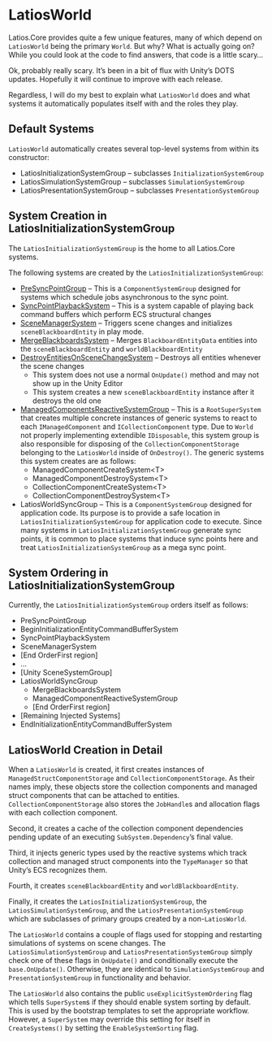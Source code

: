 # LatiosWorld

Latios.Core provides quite a few unique features, many of which depend on
`LatiosWorld` being the primary `World`. But why? What is actually going on?
While you could look at the code to find answers, that code is a little scary…

Ok, probably really scary. It’s been in a bit of flux with Unity’s DOTS updates.
Hopefully it will continue to improve with each release.

Regardless, I will do my best to explain what `LatiosWorld` does and what
systems it automatically populates itself with and the roles they play.

## Default Systems

`LatiosWorld` automatically creates several top-level systems from within its
constructor:

-   LatiosInitializationSystemGroup – subclasses `InitializationSystemGroup`
-   LatiosSimulationSystemGroup – subclasses `SimulationSystemGroup`
-   LatiosPresentationSystemGroup – subclasses `PresentationSystemGroup`

## System Creation in LatiosInitializationSystemGroup

The `LatiosInitializationSystemGroup` is the home to all Latios.Core systems.

The following systems are created by the `LatiosInitializationSystemGroup`:

-   [PreSyncPointGroup](Custom%20Command%20Buffers%20and%20SyncPointPlaybackSystem.md)
    – This is a `ComponentSystemGroup` designed for systems which schedule jobs
    asynchronous to the sync point.
-   [SyncPointPlaybackSystem](Custom%20Command%20Buffers%20and%20SyncPointPlaybackSystem.md)
    – This is a system capable of playing back command buffers which perform ECS
    structural changes
-   [SceneManagerSystem](Scene%20Management.md) – Triggers scene changes and
    initializes `sceneBlackboardEntity` in play mode.
-   [MergeBlackboardsSystem](Blackboard%20Entities.md) – Merges
    `BlackboardEntityData` entities into the `sceneBlackboardEntity` and
    `worldBlackboardEntity`
-   [DestroyEntitiesOnSceneChangeSystem](Scene%20Management.md) – Destroys all
    entities whenever the scene changes
    -   This system does not use a normal `OnUpdate()` method and may not show
        up in the Unity Editor
    -   This system creates a new `sceneBlackboardEntity` instance after it
        destroys the old one
-   [ManagedComponentsReactiveSystemGroup](Collection%20and%20Managed%20Struct%20Components.md)
    – This is a `RootSuperSystem` that creates multiple concrete instances of
    generic systems to react to each `IManagedComponent` and
    `ICollectionComponent` type. Due to `World` not properly implementing
    extendible `IDisposable`, this system group is also responsible for
    disposing of the `CollectionComponentStorage` belonging to the `LatiosWorld`
    inside of `OnDestroy()`. The generic systems this system creates are as
    follows:
    -   ManagedComponentCreateSystem\<T\>
    -   ManagedComponentDestroySystem\<T\>
    -   CollectionComponentCreateSystem\<T\>
    -   CollectionComponentDestroySystem\<T\>
-   LatiosWorldSyncGroup – This is a `ComponentSystemGroup` designed for
    application code. Its purpose is to provide a safe location in
    `LatiosInitializationSystemGroup` for application code to execute. Since
    many systems in `LatiosInitializationSystemGroup` generate sync points, it
    is common to place systems that induce sync points here and treat
    `LatiosInitializationSystemGroup` as a mega sync point.

## System Ordering in LatiosInitializationSystemGroup

Currently, the `LatiosInitializationSystemGroup` orders itself as follows:

-   PreSyncPointGroup
-   BeginInitializationEntityCommandBufferSystem
-   SyncPointPlaybackSystem
-   SceneManagerSystem
-   [End OrderFirst region]
-   …
-   [Unity SceneSystemGroup]
-   LatiosWorldSyncGroup
    -   MergeBlackboardsSystem
    -   ManagedComponentReactiveSystemGroup
    -   [End OrderFirst region]
-   [Remaining Injected Systems]
-   EndInitializationEntityCommandBufferSystem

## LatiosWorld Creation in Detail

When a `LatiosWorld` is created, it first creates instances of
`ManagedStructComponentStorage` and `CollectionComponentStorage`. As their names
imply, these objects store the collection components and managed struct
components that can be attached to entities. `CollectionComponentStorage` also
stores the `JobHandle`s and allocation flags with each collection component.

Second, it creates a cache of the collection component dependencies pending
update of an executing `SubSystem.Dependency`’s final value.

Third, it injects generic types used by the reactive systems which track
collection and managed struct components into the `TypeManager` so that Unity’s
ECS recognizes them.

Fourth, it creates `sceneBlackboardEntity` and `worldBlackboardEntity`.

Finally, it creates the `LatiosInitializationSystemGroup`, the
`LatiosSimulationSystemGroup`, and the `LatiosPresentationSystemGroup` which are
subclasses of primary groups created by a non-`LatiosWorld`.

The `LatiosWorld` contains a couple of flags used for stopping and restarting
simulations of systems on scene changes. The `LatiosSimulationSystemGroup` and
`LatiosPresentationSystemGroup` simply check one of these flags in `OnUpdate()`
and conditionally execute the `base.OnUpdate()`. Otherwise, they are identical
to `SimulationSystemGroup` and `PresentationSystemGroup` in functionality and
behavior.

The `LatiosWorld` also contains the public `useExplicitSystemOrdering` flag
which tells `SuperSystem`s if they should enable system sorting by default. This
is used by the bootstrap templates to set the appropriate workflow. However, a
`SuperSystem` may override this setting for itself in `CreateSystems()` by
setting the `EnableSystemSorting` flag.
